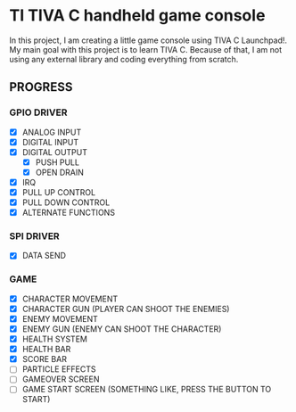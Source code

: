 # TI TIVA C handheld game console

In this project, I am creating a little game console using TIVA C Launchpad!.
My main goal with this project is to learn TIVA C. Because of that, I am not using any external library and coding everything from scratch.

## PROGRESS
  ### GPIO DRIVER
   - [x] ANALOG INPUT
   - [x] DIGITAL INPUT
   - [x] DIGITAL OUTPUT
     - [x] PUSH PULL
     - [x] OPEN DRAIN
   - [x] IRQ
   - [x] PULL UP CONTROL
   - [x] PULL DOWN CONTROL
   - [x] ALTERNATE FUNCTIONS
   
   ### SPI DRIVER
   - [x] DATA SEND

  ### GAME
   - [x] CHARACTER MOVEMENT
   - [x] CHARACTER GUN (PLAYER CAN SHOOT THE ENEMIES)
   - [x] ENEMY MOVEMENT    
   - [x] ENEMY GUN (ENEMY CAN SHOOT THE CHARACTER)
   - [x] HEALTH SYSTEM
   - [x] HEALTH BAR
   - [x] SCORE BAR   
   - [ ] PARTICLE EFFECTS
   - [ ] GAMEOVER SCREEN
   - [ ] GAME START SCREEN (SOMETHING LIKE, PRESS THE BUTTON TO START)
